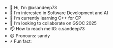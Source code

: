 - 👋 Hi, I’m @xsandeep73
- 👀 I’m interested in Software Development and AI
- 🌱 I’m currently learning C++ for CP
- 💞️ I’m looking to collaborate on GSOC 2025
- 📫 How to reach me IG: c.sandeep73
- 😄 Pronouns: sandy
- ⚡ Fun fact: 

<!---
xsandeep73/xsandeep73 is a ✨ special ✨ repository because its `README.md` (this file) appears on your GitHub profile.
You can click the Preview link to take a look at your changes.
--->
